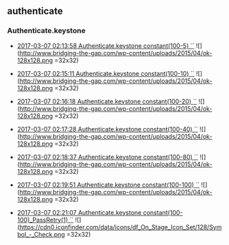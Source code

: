
## authenticate

### Authenticate.keystone

- [2017-03-07 02:13:58 Authenticate.keystone constant(100-5) ``](https://godleon.github.io/osp_binary_test_result/0.0.37/authenticate/(20170307_021358)Authenticate.keystone-constant(100-5)-PASSED.html) ![](http://www.bridging-the-gap.com/wp-content/uploads/2015/04/ok-128x128.png =32x32)

- [2017-03-07 02:15:11 Authenticate.keystone constant(100-10) ``](https://godleon.github.io/osp_binary_test_result/0.0.37/authenticate/(20170307_021511)Authenticate.keystone-constant(100-10)-PASSED.html) ![](http://www.bridging-the-gap.com/wp-content/uploads/2015/04/ok-128x128.png =32x32)

- [2017-03-07 02:16:18 Authenticate.keystone constant(100-20) ``](https://godleon.github.io/osp_binary_test_result/0.0.37/authenticate/(20170307_021618)Authenticate.keystone-constant(100-20)-PASSED.html) ![](http://www.bridging-the-gap.com/wp-content/uploads/2015/04/ok-128x128.png =32x32)

- [2017-03-07 02:17:28 Authenticate.keystone constant(100-40) ``](https://godleon.github.io/osp_binary_test_result/0.0.37/authenticate/(20170307_021728)Authenticate.keystone-constant(100-40)-PASSED.html) ![](http://www.bridging-the-gap.com/wp-content/uploads/2015/04/ok-128x128.png =32x32)

- [2017-03-07 02:18:37 Authenticate.keystone constant(100-80) ``](https://godleon.github.io/osp_binary_test_result/0.0.37/authenticate/(20170307_021837)Authenticate.keystone-constant(100-80)-PASSED.html) ![](http://www.bridging-the-gap.com/wp-content/uploads/2015/04/ok-128x128.png =32x32)

- [2017-03-07 02:19:51 Authenticate.keystone constant(100-100) ``](https://godleon.github.io/osp_binary_test_result/0.0.37/authenticate/(20170307_021951)Authenticate.keystone-constant(100-100)-PASSED.html) ![](http://www.bridging-the-gap.com/wp-content/uploads/2015/04/ok-128x128.png =32x32)

- [2017-03-07 02:21:07 Authenticate.keystone constant(100-100)_PassRetry(1) ``](https://godleon.github.io/osp_binary_test_result/0.0.37/authenticate/(20170307_022107)Authenticate.keystone-constant(100-100)_PassRetry(1)-PASSED.html) ![](https://cdn0.iconfinder.com/data/icons/df_On_Stage_Icon_Set/128/Symbol_-_Check.png =32x32)
